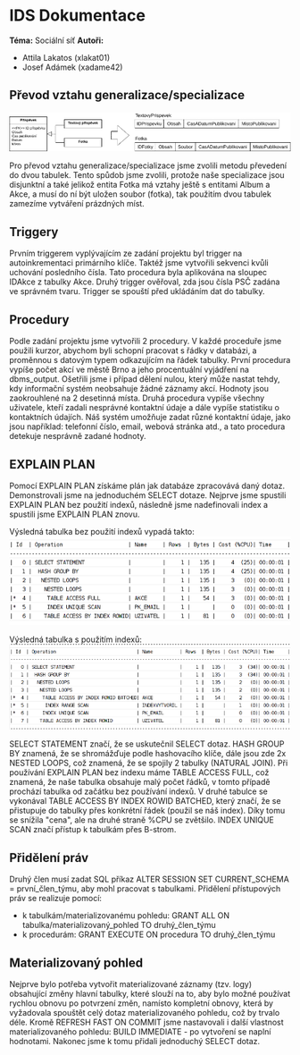 # IDS Dokumentace

**Téma:** Sociální síť
**Autoři:** 
* Attila Lakatos (xlakat01)
* Josef Adámek (xadame42)

## Převod vztahu generalizace/specializace

![prevod vztahu](erd_social.png)

Pro převod vztahu generalizace/specializace jsme zvolili metodu převedení do dvou tabulek. Tento spůdob jsme zvolili, protože naše specializace jsou disjunktní a také jelikož entita Fotka má vztahy ještě s entitami Album a Akce, a musí do ní být uložen soubor (fotka), tak použitím dvou tabulek zamezíme vytváření prázdných míst.

## Triggery
Prvním triggerem vyplývajícím ze zadání projektu byl trigger na autoinkrementaci primárního klíče. Taktéž jsme vytvořili sekvenci kvůli uchování posledního čísla. Tato procedura byla aplikována na sloupec IDAkce z tabulky Akce.
Druhý trigger ověřoval, zda jsou čísla PSČ zadána ve správném tvaru. Trigger se spouští před ukládáním dat do tabulky.

## Procedury
Podle zadání projektu jsme vytvořili 2 procedury. V každé proceduře jsme použili kurzor, abychom byli schopní pracovat s řádky v databázi, a proměnnou s datovým typem odkazujícím na řádek tabulky.
První procedura vypíše počet akcí ve městě Brno a jeho procentuální vyjádření na dbms_output. Ošetřili jsme i případ dělení nulou, který může nastat tehdy, kdy informační systém neobsahuje žádné záznamy akcí. Hodnoty jsou zaokrouhlené na 2 desetinná místa.
Druhá procedura vypíše všechny uživatele, kteří zadali nesprávné kontaktní údaje a dále vypíše statistiku o kontaktních údajích. Náš systém umožňuje zadat různé kontaktní údaje, jako jsou například: telefonní číslo, email, webová stránka atd., a tato procedura detekuje nesprávně zadané hodnoty.

## EXPLAIN PLAN
Pomocí EXPLAIN PLAN získáme plán jak databáze zpracovává daný dotaz. Demonstrovali jsme na jednoduchém SELECT dotaze. Nejprve jsme spustili EXPLAIN PLAN bez použití indexů, následně jsme nadefinovali index a spustili jsme EXPLAIN PLAN znovu.

Výsledná tabulka bez použití indexů vypadá takto:
![before](before.png)

Výsledná tabulka s použitím indexů:
![after](after.png)

SELECT STATEMENT značí, že se uskutečnil SELECT dotaz. HASH GROUP BY znamená, že se shromážďuje podle hashovacího klíče, dále jsou zde 2x NESTED LOOPS, což znamená, že se spojily 2 tabulky (NATURAL JOIN).
Při používání EXPLAIN PLAN bez indexu máme TABLE ACCESS FULL, což znamená, že naše tabulka obsahuje malý počet řádků, v tomto případě prochází tabulka od začátku bez používání indexů.
V druhé tabulce se vykonával TABLE ACCESS BY INDEX ROWID BATCHED, který značí, že se přistupuje do tabulky přes konkrétní řádek (použil se náš index).
Díky tomu se snížila "cena", ale na druhé straně %CPU se zvětšilo. INDEX UNIQUE SCAN značí přístup k tabulkám přes B-strom.

## Přidělení práv
Druhý člen musí zadat SQL příkaz ALTER SESSION SET CURRENT_SCHEMA = první_člen_týmu, aby mohl pracovat s tabulkami.
Přidělení přístupových práv se realizuje pomocí:
* k tabulkám/materializovanému pohledu:  GRANT ALL ON tabulka/materializovaný_pohled TO druhý_člen_týmu
* k procedurám:                          GRANT EXECUTE ON procedura TO druhý_člen_týmu

## Materializovaný pohled
Nejprve bylo potřeba vytvořit materializované záznamy (tzv. logy) obsahující změny hlavní tabulky, které slouží na to, aby bylo možné používat rychlou obnovu po potvrzení změn, namísto kompletní obnovy, která by vyžadovala spouštět celý dotaz materializovaného pohledu, což by trvalo déle.
Kromě REFRESH FAST ON COMMIT jsme nastavovali i další vlastnost materializovaného pohledu: BUILD IMMEDIATE - po vytvoření se naplní hodnotami. Nakonec jsme k tomu přidali jednoduchý SELECT dotaz.